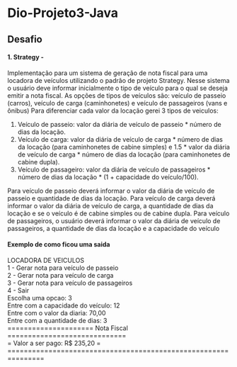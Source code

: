 # Dio-Projeto3-Java
## Desafio

#### 1. Strategy -
Implementação para um sistema de geração de nota fiscal para uma locadora de veículos utilizando o padrão de projeto Strategy. Nesse sistema o usuário deve informar inicialmente o tipo de veículo para o qual se deseja emitir a nota fiscal. As opções de tipos de veículos são: veículo de passeio (carros), veículo de carga (caminhonetes) e veículo de passageiros (vans e ônibus)
Para diferenciar cada valor da locação gerei 3 tipos de veiculos:
1) Veículo de passeio: valor da diária de veículo de passeio * número de dias da locação.
2) Veículo de carga: valor da diária de veículo de carga * número de dias da locação (para caminhonetes de cabine simples) e 1.5 * valor da diária de veículo de carga * número de dias da locação (para caminhonetes de cabine dupla).
3) Veículo de passageiro: valor da diária de veículo de passageiros * número de dias da locação * (1 + capacidade do veículo/100).

Para veículo de passeio deverá informar o valor da diária de veículo de passeio e quantidade de dias da locação. 
Para veículo de carga deverá informar o valor da diária de veículo de carga, a quantidade de dias da locação e se o veículo é de cabine simples ou de cabine dupla. 
Para veículo de passageiros, o usuário deverá informar o valor da diária de veículo de passageiros, a quantidade de dias da locação e a capacidade do veículo

#### Exemplo de como ficou uma saida

LOCADORA DE VEICULOS 
<br>
1 - Gerar nota para veículo de passeio
<br>
2 - Gerar nota para veículo de carga
<br>
3 - Gerar nota para veículo de passageiros
<br>
4 - Sair
<br>
Escolha uma opcao: 3
<br> Entre com a capacidade do veículo: 12
<br> Entre com o valor da diaria: 70,00
<br> Entre com a quantidade de dias: 3
<br> ===================== Nota Fiscal =============================
<br> = Valor a ser pago: R$ 235,20 =
<br> ===============================================================
